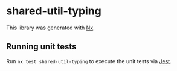 # shared-util-typing

This library was generated with [Nx](https://nx.dev).

## Running unit tests

Run `nx test shared-util-typing` to execute the unit tests via [Jest](https://jestjs.io).
